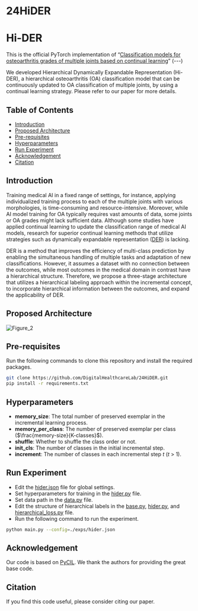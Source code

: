 # 24HiDER

# Hi-DER
This is the official PyTorch implementation of “[Classification models for osteoarthritis grades of multiple joints based on continual learning]()” (---)

We developed Hierarchical Dynamically Expandable Representation (Hi-DER), a hierarchical osteoarthritis (OA) classification model that can be continuously updated to OA classification of multiple joints, by using a continual learning strategy. Please refer to our paper for more details.

## Table of Contents
- [Introduction](#introduction)
- [Proposed Architecture](#proposed-architecture)
- [Pre-requisites](#pre-requisites)
- [Hyperparameters](#hyperparameters)
- [Run Experiment](#run-experiment)
- [Acknowledgement](#acknowledgement)
- [Citation](#citation)

## Introduction
Training medical AI in a fixed range of settings, for instance, applying individualized training process to each of the multiple joints with various morphologies, is time-consuming and resource-intensive. Moreover, while AI model training for OA typically requires vast amounts of data, some joints or OA grades might lack sufficient data. Although some studies have applied continual learning to update the classification range of medical AI models, research for superior continual learning methods that utilize strategies such as dynamically expandable representation ([DER](https://arxiv.org/abs/2103.16788)) is lacking.

DER is a method that improves the efficiency of multi-class prediction by enabling the simultaneous handling of multiple tasks and adaptation of new classifications. However, it assumes a dataset with no connection between the outcomes, while most outcomes in the medical domain in contrast have a hierarchical structure. Therefore, we propose a three-stage architecture that utilizes a hierarchical labeling approach within the incremental concept, to incorporate hierarchical information between the outcomes, and expand the applicability of DER.

## Proposed Architecture
![Figure_2](https://github.com/DigitalHealthcareLab/24HiDER/assets/61937818/5226e695-c283-4010-a38f-9c7f9f4d83a4)

## Pre-requisites
Run the following commands to clone this repository and install the required packages.
```bash
git clone https://github.com/DigitalHealthcareLab/24HiDER.git
pip install -r requirements.txt
```

## Hyperparameters
- **memory_size**: The total number of preserved exemplar in the incremental learning process.
- **memory_per_class**: The number of preserved exemplar per class ($\frac{memory-size}{K-classes}$).
- **shuffle**: Whether to shuffle the class order or not.
- **init_cls**: The number of classes in the initial incremental step.
- **increment**: The number of classes in each incremental step $t$ ($t$ > 1).

## Run Experiment
- Edit the [hider.json](./exps/hider.json) file for global settings.
- Set hyperparameters for training in the [hider.py](./models/hider.py) file.
- Set data path in the [data.py](./utils/data.py) file.
- Edit the structure of hierarchical labels in the [base.py](./models/base.py), [hider.py](./models/hider.py), and [hierarchical_loss.py](./utils/hierarchical_loss.py) file.
- Run the following command to run the experiment.
```bash
python main.py --config=./exps/hider.json
```

## Acknowledgement
Our code is based on [PyCIL](https://github.com/G-U-N/PyCIL). We thank the authors for providing the great base code.

## Citation
If you find this code useful, please consider citing our paper.
